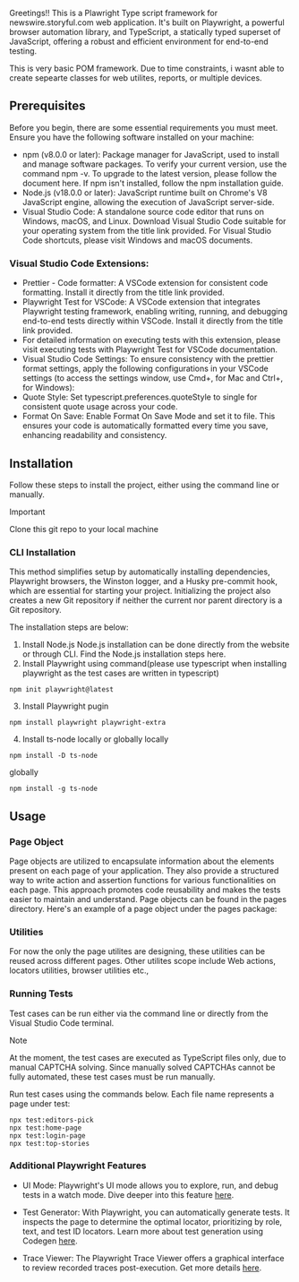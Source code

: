 Greetings!!
This is a Plawright Type script framework for newswire.storyful.com web application. It's built on Playwright, a powerful browser automation library, and TypeScript, a statically typed superset of JavaScript, offering a robust and efficient environment for end-to-end testing.

This is very basic POM framework. Due to time constraints, i wasnt able to create sepearte classes for web utilites, reports, or multiple devices. 

## Prerequisites
Before you begin, there are some essential requirements you must meet. Ensure you have the following software installed on your machine:
- npm (v8.0.0 or later): Package manager for JavaScript, used to install and manage software packages.
To verify your current version, use the command npm -v. To upgrade to the latest version, please follow the document here.
If npm isn't installed, follow the npm installation guide.
- Node.js (v18.0.0 or later): JavaScript runtime built on Chrome's V8 JavaScript engine, allowing the execution of JavaScript server-side.
- Visual Studio Code: A standalone source code editor that runs on Windows, macOS, and Linux.
Download Visual Studio Code suitable for your operating system from the title link provided.
For Visual Studio Code shortcuts, please visit Windows and macOS documents.
### Visual Studio Code Extensions:
- Prettier - Code formatter: A VSCode extension for consistent code formatting. Install it directly from the title link provided.
- Playwright Test for VSCode: A VSCode extension that integrates Playwright testing framework, enabling writing, running, and debugging end-to-end tests directly within VSCode. Install it directly from the title link provided.
- For detailed information on executing tests with this extension, please visit executing tests with Playwright Test for VSCode documentation.
- Visual Studio Code Settings: To ensure consistency with the prettier format settings, apply the following configurations in your VSCode settings (to access the settings window, use Cmd+, for Mac and Ctrl+, for Windows):
- Quote Style: Set typescript.preferences.quoteStyle to single for consistent quote usage across your code.
- Format On Save: Enable Format On Save Mode and set it to file. This ensures your code is automatically formatted every time you save, enhancing readability and consistency.

## Installation
Follow these steps to install the project, either using the command line or manually.
> [!IMPORTANT]
> Clone this git repo to your local machine

### CLI Installation
This method simplifies setup by automatically installing dependencies, Playwright browsers, the Winston logger, and a Husky pre-commit hook, which are essential for starting your project. Initializing the project also creates a new Git repository if neither the current nor parent directory is a Git repository.

The installation steps are below:

1. Install Node.js
Node.js installation can be done directly from the website or through CLI. Find the Node.js installation steps here.
2. Install Playwright using command(please use typescript when installing playwright as the test cases are written in typescript)
```
npm init playwright@latest
```
3. Install Playwright pugin
```
npm install playwright playwright-extra
```
4. Install ts-node locally or globally
locally
```
npm install -D ts-node
```
globally
```
npm install -g ts-node
```
## Usage
### Page Object
Page objects are utilized to encapsulate information about the elements present on each page of your application. They also provide a structured way to write action and assertion functions for various functionalities on each page. This approach promotes code reusability and makes the tests easier to maintain and understand. Page objects can be found in the pages directory.
Here's an example of a page object under the pages package:
### Utilities
For now the only the page utilites are designing, these utilities can be reused across different pages. Other utilites scope include Web actions, locators utilities, browser utilities etc.,

### Running Tests
Test cases can be run either via the command line or directly from the Visual Studio Code terminal.

> [!Note]
> At the moment, the test cases are executed as TypeScript files only, due to manual CAPTCHA solving.
> Since manually solved CAPTCHAs cannot be fully automated, these test cases must be run manually.

Run test cases using the commands below. Each file name represents a page under test:
```
npx test:editors-pick
npx test:home-page
npx test:login-page
npx test:top-stories
```

### Additional Playwright Features
- UI Mode: Playwright's UI mode allows you to explore, run, and debug tests in a watch mode. Dive deeper into this feature [here](https://playwright.dev/docs/test-ui-mode).

- Test Generator: With Playwright, you can automatically generate tests. It inspects the page to determine the optimal locator, prioritizing by role, text, and test ID locators. Learn more about test generation using Codegen [here](https://playwright.dev/docs/codegen).

- Trace Viewer: The Playwright Trace Viewer offers a graphical interface to review recorded traces post-execution. Get more details [here](https://playwright.dev/docs/trace-viewer).
